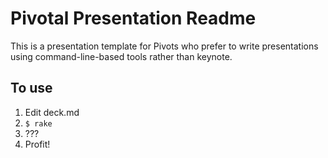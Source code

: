 # Pivotal Presentation Readme

This is a presentation template for Pivots who prefer to write presentations using command-line-based tools rather than keynote.

## To use
1. Edit deck.md
2. `$ rake`
3. ???
4. Profit!
